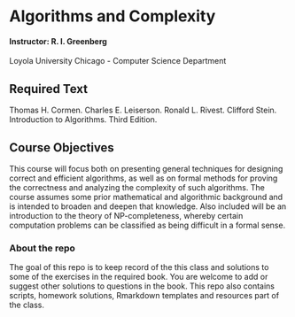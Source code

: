 # Algorithms and Complexity
#### Instructor: R. I. Greenberg
Loyola University Chicago - Computer Science Department

## Required Text
Thomas H. Cormen. Charles E. Leiserson. Ronald L. Rivest. Clifford Stein. Introduction to Algorithms. Third Edition.

## Course Objectives

This course will focus both on presenting general techniques for designing correct and efficient algorithms, as well as on formal methods for proving the correctness and analyzing the complexity of such algorithms. The course assumes some prior mathematical and algorithmic background and is intended to broaden and deepen that knowledge. Also included will be an introduction to the theory of NP-completeness, whereby certain computation problems can be classified as being difficult in a formal sense.

### About the repo

The goal of this repo is to keep record of the this class and solutions to some of the exercises in the required book. You are welcome to add or suggest other solutions to questions in the book. This repo also contains scripts, homework solutions, Rmarkdown templates and resources part of the class.  
